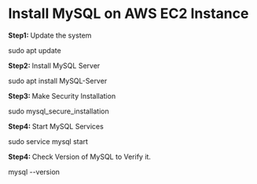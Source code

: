 <h1> Install MySQL on AWS EC2 Instance </h1>

<b> Step1: </b> Update the system

sudo apt update

<b> Step2: </b> Install MySQL Server

sudo apt install MySQL-Server

<b> Step3: </b> Make Security Installation

sudo mysql_secure_installation

<b> Step4: </b> Start MySQL Services

sudo service mysql start  

<b> Step4: </b> Check Version of MySQL to Verify it.

mysql --version





